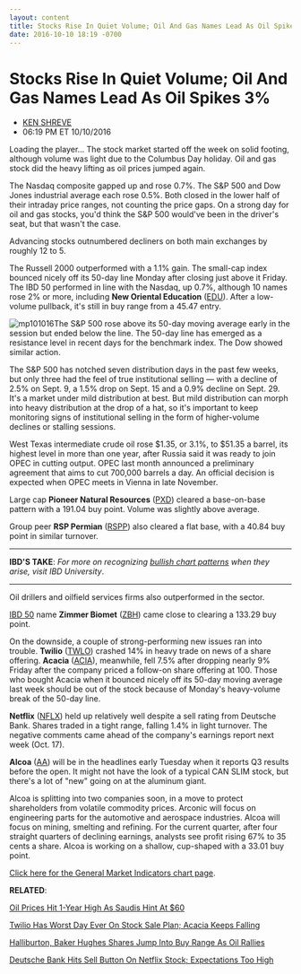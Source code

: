 ```yaml
---
layout: content
title: Stocks Rise In Quiet Volume; Oil And Gas Names Lead As Oil Spikes 3%
date: 2016-10-10 18:19 -0700
---
```



Stocks Rise In Quiet Volume; Oil And Gas Names Lead As Oil Spikes 3%
=====================================================================




* [KEN SHREVE](https://www.investors.com/author/shrevek/ "Posts by KEN SHREVE")
* 06:19 PM ET 10/10/2016




Loading the player...
The stock market started off the week on solid footing, although volume was light due to the Columbus Day holiday. Oil and gas stock did the heavy lifting as oil prices jumped again.


The Nasdaq composite gapped up and rose 0.7%. The S&P 500 and Dow Jones industrial average each rose 0.5%. Both closed in the lower half of their intraday price ranges, not counting the price gaps. On a strong day for oil and gas stocks, you'd think the S&P 500 would've been in the driver's seat, but that wasn't the case.


Advancing stocks outnumbered decliners on both main exchanges by roughly 12 to 5.


The Russell 2000 outperformed with a 1.1% gain. The small-cap index bounced nicely off its 50-day line Monday after closing just above it Friday. The IBD 50 performed in line with the Nasdaq, up 0.7%, although 10 names rose 2% or more, including **New Oriental Education** ([EDU](https://research.investors.com/quote.aspx?symbol=EDU)). After a low-volume pullback, it's still in buy range from a 45.47 entry.


![mp101016](https://www.investors.com/wp-content/uploads/2016/10/MP101016-184x300.png)The S&P 500 rose above its 50-day moving average early in the session but ended below the line. The 50-day line has emerged as a resistance level in recent days for the benchmark index. The Dow showed similar action.


The S&P 500 has notched seven distribution days in the past few weeks, but only three had the feel of true institutional selling — with a decline of 2.5% on Sept. 9, a 1.5% drop on Sept. 15 and a 0.9% decline on Sept. 29. It's a market under mild distribution at best. But mild distribution can morph into heavy distribution at the drop of a hat, so it's important to keep monitoring signs of institutional selling in the form of higher-volume declines or stalling sessions.


West Texas intermediate crude oil rose $1.35, or 3.1%, to $51.35 a barrel, its highest level in more than one year, after Russia said it was ready to join OPEC in cutting output. OPEC last month announced a preliminary agreement that aims to cut 700,000 barrels a day. An official decision is expected when OPEC meets in Vienna in late November.


Large cap **Pioneer Natural Resources** ([PXD](https://research.investors.com/quote.aspx?symbol=PXD)) cleared a base-on-base pattern with a 191.04 buy point. Volume was slightly above average.


Group peer **RSP Permian** ([RSPP](https://research.investors.com/quote.aspx?symbol=RSPP)) also cleared a flat base, with a 40.84 buy point in similar turnover.




---


**IBD'S TAKE**: *For more on recognizing [bullish chart patterns](https://www.investors.com/ibd-university/how-to-buy/bases-overview-1/) when they arise, visit IBD University*.




---


Oil drillers and oilfield services firms also outperformed in the sector.


[IBD 50](https://www.investors.com/stock-lists/ibd-50/ibd-50-performance/) name **Zimmer Biomet** ([ZBH](https://research.investors.com/quote.aspx?symbol=ZBH)) came close to clearing a 133.29 buy point.


On the downside, a couple of strong-performing new issues ran into trouble. **Twilio** ([TWLO](https://research.investors.com/quote.aspx?symbol=TWLO)) crashed 14% in heavy trade on news of a share offering. **Acacia** ([ACIA](https://research.investors.com/quote.aspx?symbol=ACIA)), meanwhile, fell 7.5% after dropping nearly 9% Friday after the company priced a follow-on share offering at 100. Those who bought Acacia when it bounced nicely off its 50-day moving average last week should be out of the stock because of Monday's heavy-volume break of the 50-day line.


**Netflix** ([NFLX](https://research.investors.com/quote.aspx?symbol=NFLX)) held up relatively well despite a sell rating from Deutsche Bank. Shares traded in a tight range, falling 1.4% in light turnover. The negative comments came ahead of the company's earnings report next week (Oct. 17).


**Alcoa** ([AA](https://research.investors.com/quote.aspx?symbol=AA)) will be in the headlines early Tuesday when it reports Q3 results before the open. It might not have the look of a typical CAN SLIM stock, but there's a lot of "new" going on at the aluminum giant.


Alcoa is splitting into two companies soon, in a move to protect shareholders from volatile commodity prices. Arconic will focus on engineering parts for the automotive and aerospace industries. Alcoa will focus on mining, smelting and refining. For the current quarter, after four straight quarters of declining earnings, analysts see profit rising 67% to 35 cents a share. Alcoa is working on a shallow, cup-shaped with a 33.01 buy point.


[Click here for the General Market Indicators chart page](https://www.investors.com/wp-content/uploads/2016/10/IBD1010152704GMI.pdf).


**RELATED**:


[Oil Prices Hit 1-Year High As Saudis Hint At $60](https://www.investors.com/news/oil-hits-50-could-hit-60-this-year-on-cap-hopes-from-russia-saudi-arabia/)


[Twilio Has Worst Day Ever On Stock Sale Plan; Acacia Keeps Falling](https://www.investors.com/news/technology/twilio-falls-late-on-stock-sell-plan-after-acacia-cracks-on-offering/)


[Halliburton, Baker Hughes Shares Jump Into Buy Range As Oil Rallies](https://www.investors.com/news/halliburton-baker-hughes-jump-into-buy-range-schlumberger-still-in-cup/)


[Deutsche Bank Hits Sell Button On Netflix Stock; Expectations Too High](https://www.investors.com/news/technology/click/deutsche-bank-hits-sell-button-on-netflix-stock-expectations-too-high/)




